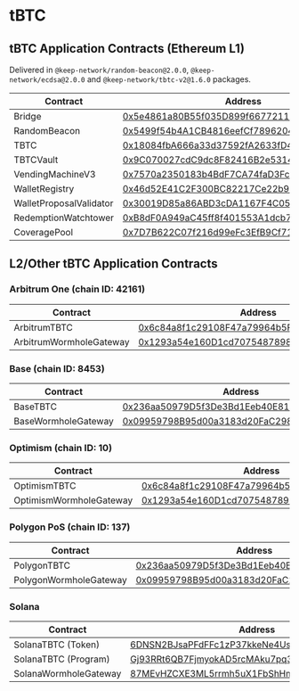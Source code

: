 # tBTC

## tBTC Application Contracts (Ethereum L1)

Delivered in `@keep-network/random-beacon@2.0.0`, `@keep-network/ecdsa@2.0.0` and `@keep-network/tbtc-v2@1.6.0` packages.

| Contract                | Address                                                                                                               |
| ----------------------- | --------------------------------------------------------------------------------------------------------------------- |
| Bridge                  | [0x5e4861a80B55f035D899f66772117F00FA0E8e7B](https://etherscan.io/address/0x5e4861a80B55f035D899f66772117F00FA0E8e7B) |
| RandomBeacon            | [0x5499f54b4A1CB4816eefCf78962040461be3D80b](https://etherscan.io/address/0x5499f54b4A1CB4816eefCf78962040461be3D80b) |
| TBTC                    | [0x18084fbA666a33d37592fA2633fD49a74DD93a88](https://etherscan.io/address/0x18084fbA666a33d37592fA2633fD49a74DD93a88) |
| TBTCVault               | [0x9C070027cdC9dc8F82416B2e5314E11DFb4FE3CD](https://etherscan.io/address/0x9C070027cdC9dc8F82416B2e5314E11DFb4FE3CD) |
| VendingMachineV3        | [0x7570a2350183b4BdF7CA74faD3Fc19048E6437e6](https://etherscan.io/address/0x7570a2350183b4BdF7CA74faD3Fc19048E6437e6) |
| WalletRegistry          | [0x46d52E41C2F300BC82217Ce22b920c34995204eb](https://etherscan.io/address/0x46d52E41C2F300BC82217Ce22b920c34995204eb) |
| WalletProposalValidator | [0x30019D85a86ABD3cDA1167F4C052690c32FBDEc2](https://etherscan.io/address/0x30019D85a86ABD3cDA1167F4C052690c32FBDEc2) |
| RedemptionWatchtower    | [0xB8dF0A949aC45ff8f401553A1dcb742Feb38E6D3](https://etherscan.io/address/0xB8dF0A949aC45ff8f401553A1dcb742Feb38E6D3) |
| CoveragePool            | [0x7D7B622C07f216d99eFc3EfB9Cf71872F46D811A](https://etherscan.io/address/0x7D7B622C07f216d99eFc3EfB9Cf71872F46D811A) |

## L2/Other tBTC Application Contracts

### Arbitrum One (chain ID: 42161)

| Contract                | Address                                                                                                              |
| ----------------------- | -------------------------------------------------------------------------------------------------------------------- |
| ArbitrumTBTC            | [0x6c84a8f1c29108F47a79964b5Fe888D4f4D0dE40](https://arbiscan.io/address/0x6c84a8f1c29108F47a79964b5Fe888D4f4D0dE40) |
| ArbitrumWormholeGateway | [0x1293a54e160D1cd7075487898d65266081A15458](https://arbiscan.io/address/0x1293a54e160D1cd7075487898d65266081A15458) |

### Base (chain ID: 8453)

| Contract            | Address                                                                                                               |
| ------------------- | --------------------------------------------------------------------------------------------------------------------- |
| BaseTBTC            | [0x236aa50979D5f3De3Bd1Eeb40E81137F22ab794b](https://basescan.org/token/0x236aa50979d5f3de3bd1eeb40e81137f22ab794b)   |
| BaseWormholeGateway | [0x09959798B95d00a3183d20FaC298E4594E599eab](https://basescan.org/address/0x09959798b95d00a3183d20fac298e4594e599eab) |

### Optimism (chain ID: 10)

| Contract                | Address                                                                                                                          |
| ----------------------- | -------------------------------------------------------------------------------------------------------------------------------- |
| OptimismTBTC            | [0x6c84a8f1c29108F47a79964b5Fe888D4f4D0dE40](https://optimistic.etherscan.io/address/0x6c84a8f1c29108F47a79964b5Fe888D4f4D0dE40) |
| OptimismWormholeGateway | [0x1293a54e160D1cd7075487898d65266081A15458](https://optimistic.etherscan.io/address/0x1293a54e160D1cd7075487898d65266081A15458) |

### Polygon PoS (chain ID: 137)

<table><thead><tr><th width="373">Contract</th><th>Address</th></tr></thead><tbody><tr><td>PolygonTBTC</td><td><a href="https://polygonscan.com/address/0x236aa50979D5f3De3Bd1Eeb40E81137F22ab794b">0x236aa50979D5f3De3Bd1Eeb40E81137F22ab794b</a></td></tr><tr><td>PolygonWormholeGateway</td><td><a href="https://polygonscan.com/address/0x09959798B95d00a3183d20FaC298E4594E599eab">0x09959798B95d00a3183d20FaC298E4594E599eab</a></td></tr></tbody></table>

### Solana

<table><thead><tr><th width="373">Contract</th><th>Address</th></tr></thead><tbody><tr><td>SolanaTBTC (Token)</td><td><a href="https://solscan.io/token/6DNSN2BJsaPFdFFc1zP37kkeNe4Usc1Sqkzr9C9vPWcU">6DNSN2BJsaPFdFFc1zP37kkeNe4Usc1Sqkzr9C9vPWcU</a></td></tr><tr><td>SolanaTBTC (Program)</td><td><a href="https://solscan.io/account/Gj93RRt6QB7FjmyokAD5rcMAku7pq3Fk2Aa8y6nNbwsV">Gj93RRt6QB7FjmyokAD5rcMAku7pq3Fk2Aa8y6nNbwsV</a></td></tr><tr><td>SolanaWormholeGateway</td><td><a href="https://solscan.io/account/87MEvHZCXE3ML5rrmh5uX1FbShHmRXXS32xJDGbQ7h5t">87MEvHZCXE3ML5rrmh5uX1FbShHmRXXS32xJDGbQ7h5t</a></td></tr></tbody></table>
